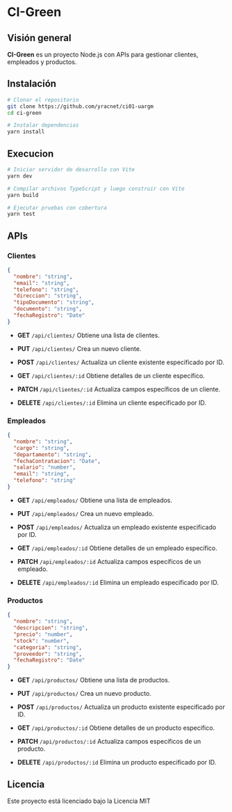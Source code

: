 # CI-Green

## Visión general

**CI-Green** es un proyecto Node.js con APIs para gestionar clientes, empleados y productos.

## Instalación

```bash
# Clonar el repositorio
git clone https://github.com/yracnet/ci01-uargm
cd ci-green

# Instalar dependencias
yarn install
```

## Execucion

```bash
# Iniciar servidor de desarrollo con Vite
yarn dev

# Compilar archivos TypeScript y luego construir con Vite
yarn build

# Ejecutar pruebas con cobertura
yarn test
```

## APIs

### Clientes

```json
{
  "nombre": "string",
  "email": "string",
  "telefono": "string",
  "direccion": "string",
  "tipoDocumento": "string",
  "documento": "string",
  "fechaRegistro": "Date"
}
```

- **GET** `/api/clientes/`
  Obtiene una lista de clientes.

- **PUT** `/api/clientes/`
  Crea un nuevo cliente.

- **POST** `/api/clientes/`
  Actualiza un cliente existente especificado por ID.

- **GET** `/api/clientes/:id`
  Obtiene detalles de un cliente específico.

- **PATCH** `/api/clientes/:id`
  Actualiza campos específicos de un cliente.

- **DELETE** `/api/clientes/:id`
  Elimina un cliente especificado por ID.

### Empleados

```json
{
  "nombre": "string",
  "cargo": "string",
  "departamento": "string",
  "fechaContratacion": "Date",
  "salario": "number",
  "email": "string",
  "telefono": "string"
}
```

- **GET** `/api/empleados/`
  Obtiene una lista de empleados.

- **PUT** `/api/empleados/`
  Crea un nuevo empleado.

- **POST** `/api/empleados/`
  Actualiza un empleado existente especificado por ID.

- **GET** `/api/empleados/:id`
  Obtiene detalles de un empleado específico.

- **PATCH** `/api/empleados/:id`
  Actualiza campos específicos de un empleado.

- **DELETE** `/api/empleados/:id`
  Elimina un empleado especificado por ID.

### Productos

```json
{
  "nombre": "string",
  "descripcion": "string",
  "precio": "number",
  "stock": "number",
  "categoria": "string",
  "proveedor": "string",
  "fechaRegistro": "Date"
}
```

- **GET** `/api/productos/`
  Obtiene una lista de productos.

- **PUT** `/api/productos/`
  Crea un nuevo producto.

- **POST** `/api/productos/`
  Actualiza un producto existente especificado por ID.

- **GET** `/api/productos/:id`
  Obtiene detalles de un producto específico.

- **PATCH** `/api/productos/:id`
  Actualiza campos específicos de un producto.

- **DELETE** `/api/productos/:id`
  Elimina un producto especificado por ID.

## Licencia

Este proyecto está licenciado bajo la Licencia MIT
